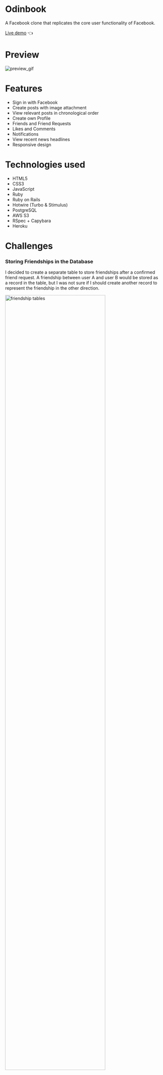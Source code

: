 # Odinbook
A Facebook clone that replicates the core user functionality of Facebook.

[Live demo](https://evening-sands-32189.herokuapp.com/) 👈

# Preview

![preview_gif](https://user-images.githubusercontent.com/88938117/199010744-a45cdf0e-be2f-420b-8e42-5265399d6206.gif)

# Features

- Sign in with Facebook
- Create posts with image attachment
- View relevant posts in chronological order
- Create own Profile
- Friends and Friend Requests
- Likes and Comments
- Notifications
- View recent news headlines
- Responsive design

# Technologies used

- HTML5
- CSS3
- JavaScript
- Ruby
- Ruby on Rails
- Hotwire (Turbo & Stimulus)
- PostgreSQL
- AWS S3
- RSpec + Capybara
- Heroku

# Challenges
### Storing Friendships in the Database

I decided to create a separate table to store friendships after a confirmed friend request. A friendship between user A and user B would be stored as a record in the table, but I was not sure if I should create another record to represent the friendship in the other direction.

<img src="https://user-images.githubusercontent.com/88938117/199243437-7f32a32e-d2b2-4042-af61-5a9c63c638a3.png" alt="friendship tables" width="80%">

I went with creating two records per friendship despite the redundancy for a couple of reasons. First, I can use the query ```user.friends``` to retrive a list of friends for a particular user by leveraging Active Record associations. There would be no need to chain query methods or write raw SQL to perform the same task. As a result, the code is cleaner and easier to understand.

```
class User < ApplicationRecord
  has_many :friendships, dependent: :destroy
  has_many :friends, through: :friendships
end

class Friendship < ApplicationRecord
  belongs_to :user
  belongs_to :friend, class_name: 'User'
end
```
Second, although friendships are mutual, each individual may view friendships differently than their counterpart. For example, User A may treat User B as a casual friend while User B sees User A as a close friend. This difference in perspective can be stored as a separate attribute for each record. Storing two records per friendship means that we can model the difference in perspective between two individuals. 